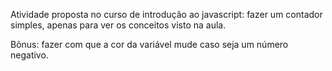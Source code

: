 Atividade proposta no curso de introdução ao javascript:
    fazer um contador simples, apenas para ver os conceitos visto na aula.

Bõnus:
    fazer com que a cor da variável mude caso seja um número negativo.

